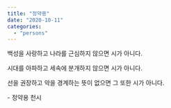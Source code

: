 ```yaml
---
title: "정약용"
date: "2020-10-11"
categories: 
  - "persons"
---
```


백성을 사랑하고 나라를 근심하지 않으면 시가 아니다.

시대를 아파하고 세속에 분개하지 않으면 시가 아니다.

선을 권장하고 악을 경계하는 뜻이 없으면 그 또한 시가 아니다.

\- 정약용 천시
